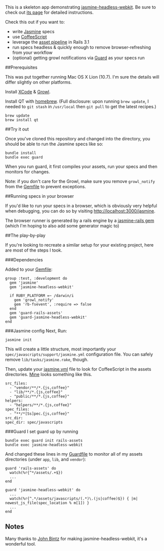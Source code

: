 This is a skeleton app demonstrating [jasmine-headless-webkit](http://github.com/johnbintz/jasmine-headless-webkit/). Be sure to check out [its page](https://johnbintz.github.com/jasmine-headless-webkit/) for detailed instructions.

Check this out if you want to:

* write [Jasmine](https://github.com/pivotal/jasmine/wiki) specs
* use [CoffeeScript](http://jashkenas.github.com/coffee-script/)
* leverage the [asset pipeline](http://railscasts.com/episodes/279-understanding-the-asset-pipeline) in Rails 3.1
* run specs headless & quickly enough to remove browser-refreshing from your workflow
* (optional) getting growl notifications via [Guard](https://github.com/guard/guard) as your specs run

##Prerequisites

This was put together running Mac OS X Lion (10.7). I'm sure the details will differ slightly on other platforms.

Install [XCode](http://itunes.apple.com/us/app/xcode/id448457090?mt=12) & [Growl](http://growl.info/index.php).

Install QT with [homebrew](https://github.com/mxcl/homebrew). (Full disclosure: upon running `brew update`, I needed to `git stash` in `/usr/local` then `git pull` to get the latest recipes.)

    brew update
    brew install qt

##Try it out

Once you've cloned this repository and changed into the directory, you should be able to run the Jasmine specs like so:

    bundle install
    bundle exec guard

When you run guard, it first compiles your assets, run your specs and then monitors for changes.

Note: if you don't care for the Growl, make sure you remove `growl_notify` from the [Gemfile](https://github.com/searls/jasmine-headless-webkit-rails-skeleton/blob/master/Gemfile) to prevent exceptions.

##Running specs in your browser

If you'd like to run your specs in a browser, which is obviously very helpful when debugging, you can do so by visiting [http://localhost:3000/jasmine](http://localhost:3000/jasmine).

The browser runner is generated by a rails engine by a [jasmine-rails gem](https://rubygems.org/gems/jasmine-rails) (which I'm hoping to also add some generator magic to)

##The play-by-play

If you're looking to recreate a similar setup for your existing project, here are most of the steps I took.

###Dependencies

Added to your [Gemfile](https://github.com/searls/jasmine-headless-webkit-rails-skeleton/blob/master/Gemfile):

    group :test, :development do
      gem 'jasmine'
      gem 'jasmine-headless-webkit'
  
      if RUBY_PLATFORM =~ /darwin/i
        gem 'growl_notify'
        gem 'rb-fsevent', :require => false 
      end
      gem 'guard-rails-assets'
      gem 'guard-jasmine-headless-webkit'
    end
    
###Jasmine config
Next, Run:

    jasmine init

This will create a little structure, most importantly your `spec/javascripts/support/jasmine.yml` configuration file. You can safely remove `lib/tasks/jasmine.rake`, though.

Then, update your [jasmine.yml](https://github.com/searls/jasmine-headless-webkit-rails-skeleton/blob/master/spec/javascripts/support/jasmine.yml) file to look for CoffeeScript in the assets directories. [Mine](https://github.com/searls/jasmine-headless-webkit-rails-skeleton/blob/master/spec/javascripts/support/jasmine.yml) looks something like this.

    src_files:
      - "vendor/**/*.{js,coffee}"
      - "lib/**/*.{js,coffee}"
      - "public/**/*.{js,coffee}"
    helpers:
      - "helpers/**/*.{js,coffee}"
    spec_files:
      - "**/*[Ss]pec.{js,coffee}"
    src_dir:
    spec_dir: spec/javascripts

###Guard
I set guard up by running

    bundle exec guard init rails-assets
    bundle exec jasmine-headless-webkit
    
And changed these lines in my [Guardfile](https://github.com/searls/jasmine-headless-webkit-rails-skeleton/blob/master/Guardfile) to monitor all of my assets directories (under `app`, `lib`, and `vendor`):

    guard 'rails-assets' do
      watch(%r{^*/assets/.+$})
      ...
    end

    guard 'jasmine-headless-webkit' do
      ...
      watch(%r{^.*/assets/javascripts/(.*)\.(js|coffee)$}) { |m| newest_js_file(spec_location % m[1]) }
      ...
    end

## Notes

Many thanks to [John Bintz](http://twitter.com/johnbintz) for making jasmine-headless-webkit, it's a wonderful tool.


  
